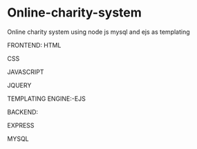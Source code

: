 # Online-charity-system
Online charity system using node js mysql and ejs as templating

FRONTEND:
HTML

CSS 

JAVASCRIPT 

JQUERY

TEMPLATING ENGINE:-EJS

BACKEND:

EXPRESS

MYSQL

